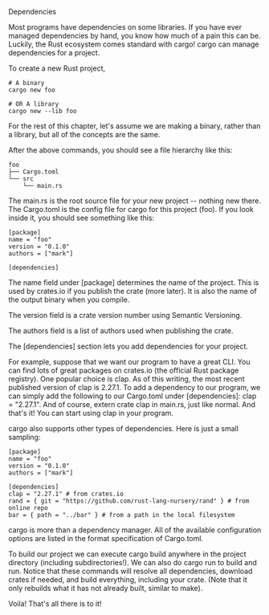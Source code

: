 Dependencies

Most programs have dependencies on some libraries. If you have ever managed dependencies by hand, you know how much of a pain this can be. Luckily, the Rust ecosystem comes standard with cargo! cargo can manage dependencies for a project.

To create a new Rust project,

```
# A binary
cargo new foo

# OR A library
cargo new --lib foo
```

For the rest of this chapter, let's assume we are making a binary, rather than a library, but all of the concepts are the same.

After the above commands, you should see a file hierarchy like this:

```
foo
├── Cargo.toml
└── src
    └── main.rs
```

The main.rs is the root source file for your new project -- nothing new there. The Cargo.toml is the config file for cargo for this project (foo). If you look inside it, you should see something like this:

```
[package]
name = "foo"
version = "0.1.0"
authors = ["mark"]

[dependencies]
```

The name field under [package] determines the name of the project. This is used by crates.io if you publish the crate (more later). It is also the name of the output binary when you compile.

The version field is a crate version number using Semantic Versioning.

The authors field is a list of authors used when publishing the crate.

The [dependencies] section lets you add dependencies for your project.

For example, suppose that we want our program to have a great CLI. You can find lots of great packages on crates.io (the official Rust package registry). One popular choice is clap. As of this writing, the most recent published version of clap is 2.27.1. To add a dependency to our program, we can simply add the following to our Cargo.toml under [dependencies]: clap = "2.27.1". And of course, extern crate clap in main.rs, just like normal. And that's it! You can start using clap in your program.

cargo also supports other types of dependencies. Here is just a small sampling:

```
[package]
name = "foo"
version = "0.1.0"
authors = ["mark"]

[dependencies]
clap = "2.27.1" # from crates.io
rand = { git = "https://github.com/rust-lang-nursery/rand" } # from online repo
bar = { path = "../bar" } # from a path in the local filesystem
```

cargo is more than a dependency manager. All of the available configuration options are listed in the format specification of Cargo.toml.

To build our project we can execute cargo build anywhere in the project directory (including subdirectories!). We can also do cargo run to build and run. Notice that these commands will resolve all dependencies, download crates if needed, and build everything, including your crate. (Note that it only rebuilds what it has not already built, similar to make).

Voila! That's all there is to it!